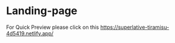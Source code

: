 # Landing-page


For Quick Preview please click on this
https://superlative-tiramisu-4d5419.netlify.app/
